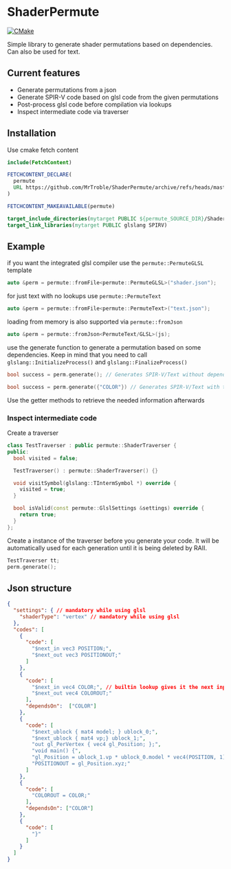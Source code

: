 # ShaderPermute

[![CMake](https://github.com/MrTroble/ShaderPermute/actions/workflows/cmake.yml/badge.svg)](https://github.com/MrTroble/ShaderPermute/actions/workflows/cmake.yml)

Simple library to generate shader permutations based on dependencies. Can also be used for text.

## Current features

* Generate permutations from a json
* Generate SPIR-V code based on glsl code from the given permutations
* Post-process glsl code before compilation via lookups
* Inspect intermediate code via traverser

## Installation

Use cmake fetch content

```cmake
include(FetchContent)

FETCHCONTENT_DECLARE(
  permute
  URL https://github.com/MrTroble/ShaderPermute/archive/refs/heads/master.zip
)

FETCHCONTENT_MAKEAVAILABLE(permute)

target_include_directories(mytarget PUBLIC ${permute_SOURCE_DIR}/ShaderPermute)
target_link_libraries(mytarget PUBLIC glslang SPIRV)
```

## Example

if you want the integrated glsl compiler use the `permute::PermuteGLSL` template

```cpp
auto &perm = permute::fromFile<permute::PermuteGLSL>("shader.json");
```

for just text with no lookups use `permute::PermuteText`

```cpp
auto &perm = permute::fromFile<permute::PermuteText>("text.json");
```

loading from memory is also supported via `permute::fromJson`

```cpp
auto &perm = permute::fromJson<PermuteText/GLSL>(js);
```

use the generate function to generate a permutation based on some dependencies.
Keep in mind that you need to call `glslang::InitializeProcess()` and `glslang::FinalizeProcess()`

```cpp
bool success = perm.generate(); // Generates SPIR-V/Text without dependencies
```

```cpp
bool success = perm.generate({"COLOR"}) // Generates SPIR-V/Text with the COLOR dependency
```

Use the getter methods to retrieve the needed information afterwards

### Inspect intermediate code

Create a traverser

```cpp
class TestTraverser : public permute::ShaderTraverser {
public:
  bool visited = false;

  TestTraverser() : permute::ShaderTraverser() {}

  void visitSymbol(glslang::TIntermSymbol *) override { 
    visited = true; 
  }

  bool isValid(const permute::GlslSettings &settings) override {  
    return true; 
  }
};
```

Create a instance of the traverser before you generate your code. It will be automatically used for each generation until it is being deleted by RAII.

```cpp
TestTraverser tt;
perm.generate();
```

## Json structure

```json
{
  "settings": { // mandatory while using glsl
    "shaderType": "vertex" // mandatory while using glsl
  },
  "codes": [
    {
      "code": [
        "$next_in vec3 POSITION;",
        "$next_out vec3 POSITIONOUT;"
      ]
    },
    {
      "code": [
        "$next_in vec4 COLOR;", // builtin lookup gives it the next input layout qualifier (or binding for ubos)
        "$next_out vec4 COLOROUT;"
      ],
      "dependsOn":  ["COLOR"]
    },
    {
      "code": [
        "$next_ublock { mat4 model; } ublock_0;",
        "$next_ublock { mat4 vp;} ublock_1;",
        "out gl_PerVertex { vec4 gl_Position; };",
        "void main() {",
        "gl_Position = ublock_1.vp * ublock_0.model * vec4(POSITION, 1);",
        "POSITIONOUT = gl_Position.xyz;"
      ]
    },
    {
      "code": [
        "COLOROUT = COLOR;"
      ],
      "dependsOn": ["COLOR"]
    },
    {
      "code": [
        "}"
      ]
    }
  ]
}
```
